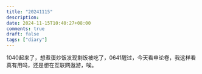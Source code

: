 ```yaml
---
title: "20241115"
description: 
date: 2024-11-15T10:40:27+08:00
comments: true
draft: false
tags: ["diary"]
---
```

1040起来了，想煮蛋炒饭发现剩饭被吃了，0641醒过，今天看申论卷，我这样看真有用吗，还是想在互联网遨游，唉。
